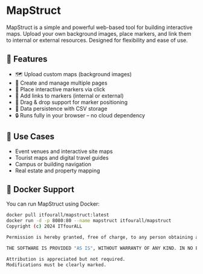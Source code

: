 # MapStruct

MapStruct is a simple and powerful web-based tool for building interactive maps. Upload your own background images, place markers, and link them to internal or external resources. Designed for flexibility and ease of use.

## 🚀 Features

- 🗺️ Upload custom maps (background images)
- 📄 Create and manage multiple pages
- 📍 Place interactive markers via click
- 🔗 Add links to markers (internal or external)
- 🎯 Drag & drop support for marker positioning
- 💾 Data persistence with CSV storage
- 🔒 Runs fully in your browser – no cloud dependency

## 🧰 Use Cases

- Event venues and interactive site maps  
- Tourist maps and digital travel guides  
- Campus or building navigation  
- Real estate and property mapping  

## 🐳 Docker Support

You can run MapStruct using Docker:

```bash
docker pull itfourall/mapstruct:latest
docker run -d -p 8080:80 --name mapstruct itfourall/mapstruct
Copyright (c) 2024 ITfourALL

Permission is hereby granted, free of charge, to any person obtaining a copy of this software and associated documentation files (the "Software"), to use, copy, modify, merge, publish, and distribute copies of the Software, for any purpose, including commercial use.

THE SOFTWARE IS PROVIDED "AS IS", WITHOUT WARRANTY OF ANY KIND. IN NO EVENT SHALL THE AUTHORS OR COPYRIGHT HOLDERS BE LIABLE FOR ANY CLAIM, DAMAGES OR OTHER LIABILITY.

Attribution is appreciated but not required.  
Modifications must be clearly marked.
